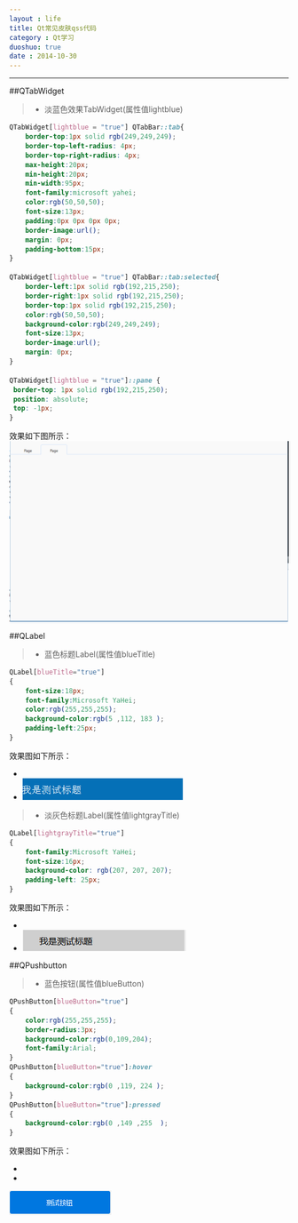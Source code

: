 ```yaml
---
layout : life
title: Qt常见皮肤qss代码
category : Qt学习
duoshuo: true
date : 2014-10-30
---
```


<!-- more -->

******

##QTabWidget

> * 淡蓝色效果TabWidget(属性值lightblue)

```css
QTabWidget[lightblue = "true"] QTabBar::tab{    	
	border-top:1px solid rgb(249,249,249);
	border-top-left-radius: 4px;
    border-top-right-radius: 4px;
	max-height:20px;
	min-height:20px;
	min-width:95px;
	font-family:microsoft yahei;
	color:rgb(50,50,50);
	font-size:13px;
	padding:0px 0px 0px 0px;
	border-image:url();
	margin: 0px;
	padding-bottom:15px;
}

QTabWidget[lightblue = "true"] QTabBar::tab:selected{
	border-left:1px solid rgb(192,215,250);
	border-right:1px solid rgb(192,215,250);
	border-top:1px solid rgb(192,215,250);
	color:rgb(50,50,50);
	background-color:rgb(249,249,249);
	font-size:13px;
	border-image:url();
	margin: 0px;
}

QTabWidget[lightblue = "true"]::pane { 
 border-top: 1px solid rgb(192,215,250);
 position: absolute;
 top: -1px;
}
```
效果如下图所示：
![QTableWidget](/res/img/blog/皮肤模块说明文档的资源文件/QTabWidget.png)

##QLabel 

> * 蓝色标题Label(属性值blueTitle)

```css
QLabel[blueTitle="true"]
{
	font-size:18px;
	font-family:Microsoft YaHei;
	color:rgb(255,255,255);
	background-color:rgb(5 ,112, 183 );
	padding-left:25px;
}
```

效果图如下所示：

* 
 * ![blueTitleLabel](/res/img/blog/皮肤模块说明文档的资源文件/blueTitle.png)

> * 淡灰色标题Label(属性值lightgrayTitle)

```css
QLabel[lightgrayTitle="true"]
{
	font-family:Microsoft YaHei;
	font-size:16px;
	background-color: rgb(207, 207, 207);
	padding-left: 25px;
}
```

效果图如下所示：

* 
 * ![lightGrayTitleLabel](/res/img/blog/皮肤模块说明文档的资源文件/lightGrayTitle.png)

##QPushbutton

> * 蓝色按钮(属性值blueButton)

```css
QPushButton[blueButton="true"]
{
	color:rgb(255,255,255);
	border-radius:3px;
	background-color:rgb(0,109,204);
	font-family:Arial;
}
QPushButton[blueButton="true"]:hover
{
	background-color:rgb(0 ,119, 224 );
}
QPushButton[blueButton="true"]:pressed
{
	background-color:rgb(0 ,149 ,255  );
}
```

效果图如下所示：

* 
 * 
  ![blueButton](/res/img/blog/皮肤模块说明文档的资源文件/blueButton.png)      